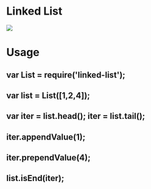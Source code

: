 # Linked List
![](https://travis-ci.org/norcalli/js-linked-list.svg?branch=master)

# Usage

## var List = require('linked-list');
## var list = List([1,2,4]);
## var iter = list.head(); iter = list.tail();
## iter.appendValue(1);
## iter.prependValue(4);
## list.isEnd(iter);
